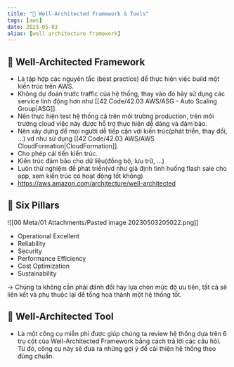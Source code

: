 ```yaml
---
title: "🌱 Well-Architected Framework & Tools"
tags: [aws]
date: 2023-05-03
alias: [well architecture framework]
---
```


## 🌿 Well-Architected Framework
- Là tập hợp các nguyên tắc (best practice) để thực hiện việc build một kiến trúc trên AWS.
- Không dự đoán trước traffic của hệ thống, thay vào đó hãy sử dụng các service linh động hơn như [[42 Code/42.03 AWS/ASG - Auto Scaling Group|ASG]].
- Nên thực hiện test hệ thống cả trên môi trường production, trên môi trường cloud việc này được hỗ trợ thực hiện dễ dàng và đảm bảo.
- Nên xây dựng để mọi người dễ tiếp cận với kiến trúc(phát triển, thay đổi, ...) vd như sử dụng [[42 Code/42.03 AWS/AWS CloudFormation|CloudFormation]].
- Cho phép cải tiến kiến trúc. 
- Kiến trúc đảm bảo cho dữ liệu(đồng bộ, lưu trữ, ...)
- Luôn thử nghiệm để phát triển(vd như giả định tình huống flash sale cho app, xem kiến trúc có hoạt động tốt không)
- https://aws.amazon.com/architecture/well-architected

## 🌿 Six Pillars
![[00 Meta/01 Attachments/Pasted image 20230503205022.png]]
- Operational Excellent
- Reliability
- Security
- Performance Efficiency
- Cost Optimization
- Sustainability

-> Chúng ta không cần phải đánh đổi hay lựa chọn mức độ ưu tiên, tất cả sẽ liên kết và phụ thuộc lại để tổng hoà thành một hệ thống tốt.

## 🌿 Well-Architected Tool
- Là một công cụ miễn phí được giúp chúng ta review hệ thống dựa trên 6 trụ cột của Well-Architected Framework bằng cách trả lời các câu hỏi. Từ đó, công cụ này sẽ đưa ra những gợi ý để cải thiện hệ thống theo đúng chuẩn.